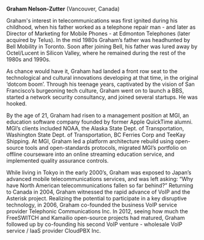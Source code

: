 **Graham Nelson-Zutter**
(Vancouver, Canada)

Graham's interest in telecommunications was first ignited during his childhood, when his father worked as a telephone repair man - and later as Director of Marketing for Mobile Phones - at Edmonton Telephones (later acquired by Telus). In the mid 1980s Graham’s father was headhunted by Bell Mobility in Toronto. Soon after joining Bell, his father was lured away by Octel/Lucent in Silicon Valley, where he remained during the rest of the 1980s and 1990s.

As chance would have it, Graham had landed a front row seat to the technological and cultural innovations developing at that time, in the original ‘dotcom boom’. Through his teenage years, captivated by the vision of San Francisco’s burgeoning tech culture, Graham went on to launch a BBS, started a network security consultancy, and joined several startups. He was hooked.

By the age of 21, Graham had risen to a management position at MGI, an education software company founded by former Apple QuickTime alumni. MGI’s clients included NOAA, the Alaska State Dept. of Transportation, Washington State Dept. of Transportation, BC Ferries Corp and TeeKay Shipping. At MGI, Graham led a platform architecture rebuild using open-source tools and open-standards protocols, migrated MGI’s portfolio on offline courseware into an online streaming education service, and implemented quality assurance controls.

While living in Tokyo in the early 2000’s, Graham was exposed to Japan’s advanced mobile telecommunications services, and was left asking: “Why have North American telecommunications fallen so far behind?” Returning to Canada in 2004, Graham witnessed the rapid advance of VoIP and the Asterisk project. Realizing the potential to participate in a key disruptive technology, in 2006, Graham co-founded the business VoIP service provider Telephonic Communications Inc. In 2012, seeing how much the FreeSWITCH and Kamailio open-source projects had matured, Graham followed up by co-founding his second VoIP venture - wholesale VoIP service / IaaS provider CloudPBX Inc.


